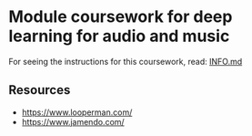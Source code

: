 # Module coursework for deep learning for audio and music

For seeing the instructions for this coursework, read: [INFO.md]()

## Resources

- https://www.looperman.com/
- https://www.jamendo.com/
